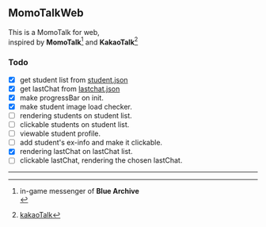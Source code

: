 ## MomoTalkWeb

This is a MomoTalk for web,<br>
inspired by **MomoTalk**[^1] and **KakaoTalk**[^2]

### Todo
- [x] get student list from [student.json](./json/students.json)
- [x] get lastChat from [lastchat.json](./json/lastchat.json)
- [x] make progressBar on init.
- [x] make student image load checker.
- [ ] rendering students on student list.
- [ ] clickable students on student list.
- [ ] viewable student profile.
- [ ] add student's ex-info and make it clickable.
- [x] rendering lastChat on lastChat list.
- [ ] clickable lastChat, rendering the chosen lastChat.

---
[^1]: in-game messenger of **Blue Archive**<br>
[^2]:[kakaoTalk](https://en.m.wikipedia.org/wiki/KakaoTalk)
